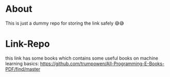 # About
This is just a dummy repo for storing the link safely 😅😅

# Link-Repo
this link has some books which contains some useful books on machine learning basics:  https://github.com/trumpowen/All-Programming-E-Books-PDF/find/master

